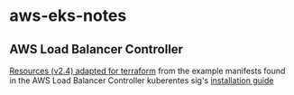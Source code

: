 # aws-eks-notes

## AWS Load Balancer Controller

[Resources (v2.4) adapted for terraform](./aws-load-balancer-controller/v2_4_1_full.tf) from the example manifests found in the AWS Load Balancer Controller kuberentes sig's [installation guide](https://kubernetes-sigs.github.io/aws-load-balancer-controller/v2.4/)
